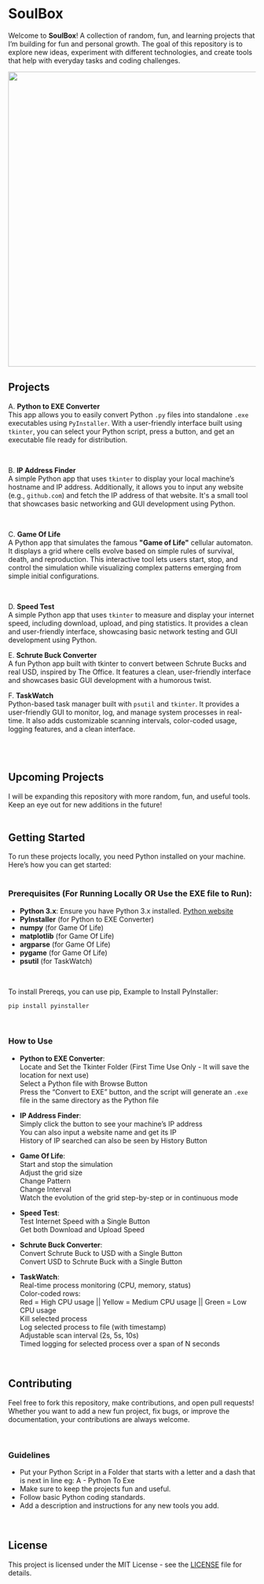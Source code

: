 # SoulBox

Welcome to **SoulBox**! A collection of random, fun, and learning projects that I’m building for fun and personal growth. The goal of this repository is to explore new ideas, experiment with different technologies, and create tools that help with everyday tasks and coding challenges.

<img
src="https://media0.giphy.com/media/v1.Y2lkPTc5MGI3NjExNWMzMmFocGNjYXdqbndhcnlqdWx0YmhjdnlsZ2M1cDlnbDVsYzE2aiZlcD12MV9pbnRlcm5hbF9naWZfYnlfaWQmY3Q9Zw/Rlqzt1kP5459lJi6oi/giphy.gif" height="600" />


## Projects

A. **Python to EXE Converter**  
   This app allows you to easily convert Python `.py` files into standalone `.exe` executables using `PyInstaller`. With a user-friendly interface built using `tkinter`, you can select your Python script, press a button, and get an executable file ready for distribution.

   <br>

B. **IP Address Finder**  
   A simple Python app that uses `tkinter` to display your local machine’s hostname and IP address. Additionally, it allows you to input any website (e.g., `github.com`) and fetch the IP address of that website. It's a small tool that showcases basic networking and GUI development using Python. 

   <br>

C. **Game Of Life**  
   A Python app that simulates the famous **"Game of Life"** cellular automaton. It displays a grid where cells evolve based on simple rules of survival, death, and reproduction. This interactive tool lets users start, stop, and control the simulation while visualizing complex patterns emerging from simple initial configurations.

   <br>

D. **Speed Test**  
   A simple Python app that uses `tkinter` to measure and display your internet speed, including download, upload, and ping statistics. It provides a clean and user-friendly interface, showcasing basic network testing and GUI development using Python.
   <br>

E. **Schrute Buck Converter**  
   A fun Python app built with tkinter to convert between Schrute Bucks and real USD, inspired by The Office. It features a clean, user-friendly interface and showcases basic GUI development with a humorous twist.
   <br>

F. **TaskWatch**  
    Python-based task manager built with `psutil` and `tkinter`. It provides a user-friendly GUI to monitor, log, and manage system processes in real-time.
    It also adds customizable scanning intervals, color-coded usage, logging features, and a clean interface.
   <br>
   
   
   <br><br>

## Upcoming Projects

I will be expanding this repository with more random, fun, and useful tools. Keep an eye out for new additions in the future! <br><br>

## Getting Started

To run these projects locally, you need Python installed on your machine. Here’s how you can get started: <br><br>

### Prerequisites (For Running Locally OR Use the EXE file to Run):

- **Python 3.x**: Ensure you have Python 3.x installed. [Python website](https://www.python.org/downloads/)
- **PyInstaller** (for Python to EXE Converter)
- **numpy**       (for Game Of Life)
- **matplotlib**  (for Game Of Life)
- **argparse**    (for Game Of Life)
- **pygame**      (for Game Of Life)
- **psutil**   (for TaskWatch)


<br>

  To install Prereqs, you can use pip, Example to Install PyInstaller:
  ```bash
  pip install pyinstaller
  ```

<br>

### How to Use

- **Python to EXE Converter**: <br>
  Locate and Set the Tkinter Folder (First Time Use Only - It will save the location for next use) <br>
  Select a Python file with Browse Button <br>
  Press the “Convert to EXE” button, and the script will generate an `.exe` file in the same directory as the Python file <br>

- **IP Address Finder**: <br>
  Simply click the button to see your machine’s IP address <br>
  You can also input a website name and get its IP <br>
  History of IP searched can also be seen by History Button <br>
  
- **Game Of Life**: <br>
  Start and stop the simulation <br>
  Adjust the grid size <br>
  Change Pattern <br>
  Change Interval <br>
  Watch the evolution of the grid step-by-step or in continuous mode <br>

- **Speed Test**: <br>
  Test Internet Speed with a Single Button <br>
  Get both Download and Upload Speed <br>

- **Schrute Buck Converter**: <br>
  Convert Schrute Buck to USD with a Single Button <br>
  Convert USD to Schrute Buck with a Single Button <br>

- **TaskWatch**: <br>
  Real-time process monitoring (CPU, memory, status) <br>
  Color-coded rows: <br>
  Red = High CPU usage || Yellow = Medium CPU usage || Green = Low CPU usage <br>
  Kill selected process <br>
  Log selected process to file (with timestamp) <br>
  Adjustable scan interval (2s, 5s, 10s) <br>
  Timed logging for selected process over a span of N seconds <br>


  <br>

## Contributing

Feel free to fork this repository, make contributions, and open pull requests! Whether you want to add a new fun project, fix bugs, or improve the documentation, your contributions are always welcome.

<br>

### Guidelines
- Put your Python Script in a Folder that starts with a letter and a dash that is next in line eg: A - Python To Exe
- Make sure to keep the projects fun and useful.
- Follow basic Python coding standards.
- Add a description and instructions for any new tools you add.

<br>

## License

This project is licensed under the MIT License - see the [LICENSE](LICENSE) file for details.
